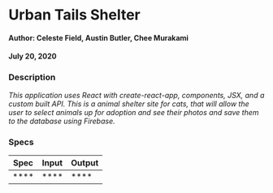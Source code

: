 # **Urban Tails Shelter**

#### Author: **Celeste Field, Austin Butler, Chee Murakami**
#### July 20, 2020

### Description

_This application uses React with create-react-app, components, JSX, and a custom built API. This is a animal shelter site for cats, that will allow the user to select animals up for adoption and see their photos and save them to the database using Firebase._

### Specs
|  Spec |  Input  | Output 
|---------|-------|--------
|****|****|****|